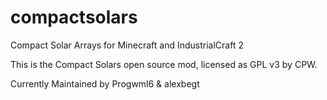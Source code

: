 compactsolars
=============

Compact Solar Arrays for Minecraft and IndustrialCraft 2

This is the Compact Solars open source mod, licensed as GPL v3 by CPW.

Currently Maintained by Progwml6 & alexbegt

